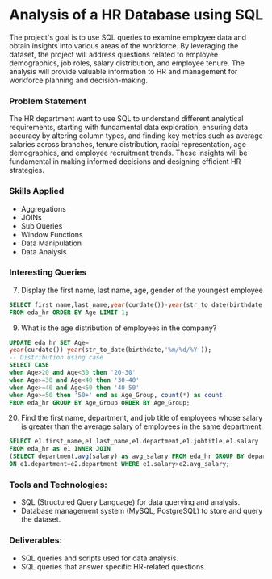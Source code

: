 # Analysis of a HR Database using SQL
The project's goal is to use SQL queries to examine employee data and obtain insights into various areas of the workforce. By leveraging the dataset, the project will address questions related to employee demographics, job roles, salary distribution, and employee tenure. The analysis will provide valuable information to HR and management for workforce planning and decision-making.

### Problem Statement
The HR department want to use SQL to understand different analytical requirements, starting with fundamental data exploration, ensuring data accuracy by altering column types, and finding key metrics such as average salaries across branches, tenure distribution, racial representation, age demographics, and employee recruitment trends. These insights will be fundamental in making informed decisions and designing efficient HR strategies.

### Skills Applied
- Aggregations
- JOINs
- Sub Queries
- Window Functions
- Data Manipulation
- Data Analysis

### Interesting Queries
7. Display the first name, last name, age, gender of the youngest employee
```sql
SELECT first_name,last_name,year(curdate())-year(str_to_date(birthdate,'%m/%d/%Y')) as Age, gender
FROM eda_hr ORDER BY Age LIMIT 1;
```
9. What is the age distribution of employees in the company?

```sql
UPDATE eda_hr SET Age=
year(curdate())-year(str_to_date(birthdate,'%m/%d/%Y'));
-- Distribution using case
SELECT CASE
when Age>20 and Age<30 then '20-30'
when Age>=30 and Age<40 then '30-40'
when Age>=40 and Age<50 then '40-50'
when Age>=50 then '50+' end as Age_Group, count(*) as count
FROM eda_hr GROUP BY Age_Group ORDER BY Age_Group;
```
20. Find the first name, department, and job title of employees whose salary is greater than the average salary of employees in the same department.
```sql
SELECT e1.first_name,e1.last_name,e1.department,e1.jobtitle,e1.salary
FROM eda_hr as e1 INNER JOIN
(SELECT department,avg(salary) as avg_salary FROM eda_hr GROUP BY department) as e2
ON e1.department=e2.department WHERE e1.salary>e2.avg_salary;
```

### Tools and Technologies:
* SQL (Structured Query Language) for data querying and analysis.
* Database management system (MySQL, PostgreSQL) to store and query the dataset.

### Deliverables:
* SQL queries and scripts used for data analysis.
* SQL queries that answer specific HR-related questions.
